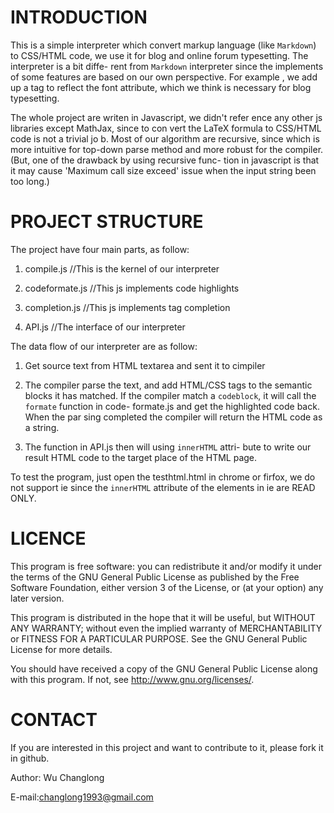 
INTRODUCTION
=======

This is a simple interpreter which convert markup language
(like `Markdown`) to CSS/HTML code, we use it for blog and
 online forum typesetting. The interpreter is a bit diffe-
rent from `Markdown` interpreter since the implements of some
features are based on our own perspective. For example
, we add up a tag to reflect the font attribute, which we 
think is necessary for blog typesetting.

The whole project are writen in Javascript, we didn't refer
ence any other js libraries except MathJax, since to con
vert the LaTeX formula to CSS/HTML code is not a trivial jo
b. Most of our algorithm are recursive, since which is more
intuitive for top-down parse method and more robust for the
compiler.(But, one of the drawback by using recursive func-
tion in javascript is that it may cause 'Maximum call size 
exceed' issue when the input string been too long.)


PROJECT STRUCTURE
=======

The project have four main parts, as follow:

1. compile.js //This is the kernel of our interpreter

2. codeformate.js //This js implements code highlights

3. completion.js //This js implements tag completion

4. API.js //The interface of our interpreter


The data flow of our interpreter are as follow:

1. Get source text from HTML textarea and sent it to cimpiler

2. The compiler parse the text, and add HTML/CSS tags to the
   semantic blocks it has matched. If the compiler match a 
   `codeblock`, it will call the `formate` function in code-
   formate.js and get the highlighted code back. When the par
   sing completed the compiler will return the HTML code as 
   a string.

3. The function in API.js then will using `innerHTML` attri-
   bute to write our result HTML code to the target place of
    the HTML page.

To test the program, just open the testhtml.html in chrome or
firfox, we do not support ie since the `innerHTML` attribute
of the elements in ie are READ ONLY.

LICENCE
=====

This program is free software: you can redistribute it and/or modify
it under the terms of the GNU General Public License as published by
the Free Software Foundation, either version 3 of the License, or
(at your option) any later version.

This program is distributed in the hope that it will be useful,
but WITHOUT ANY WARRANTY; without even the implied warranty of
MERCHANTABILITY or FITNESS FOR A PARTICULAR PURPOSE.  See the
GNU General Public License for more details.

You should have received a copy of the GNU General Public License
along with this program.  If not, see <http://www.gnu.org/licenses/>.


CONTACT
=====

If you are interested in this project and want to contribute to it, 
please fork it in github.

Author: Wu Changlong

E-mail:changlong1993@gmail.com


